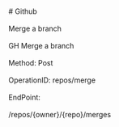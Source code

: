 <br>#     Github</br>
<br>Merge a branch</br>
<br>GH Merge a branch</br>
<br>Method: Post</br>
<br>OperationID: repos/merge</br>
<br>EndPoint:</br>
<br>/repos/{owner}/{repo}/merges</br>
